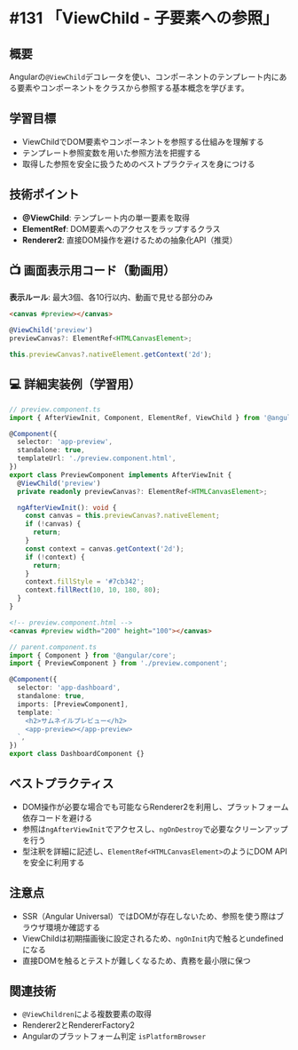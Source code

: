 # #131 「ViewChild - 子要素への参照」

## 概要
Angularの`@ViewChild`デコレータを使い、コンポーネントのテンプレート内にある要素やコンポーネントをクラスから参照する基本概念を学びます。

## 学習目標
- ViewChildでDOM要素やコンポーネントを参照する仕組みを理解する
- テンプレート参照変数を用いた参照方法を把握する
- 取得した参照を安全に扱うためのベストプラクティスを身につける

## 技術ポイント
- **@ViewChild**: テンプレート内の単一要素を取得
- **ElementRef**: DOM要素へのアクセスをラップするクラス
- **Renderer2**: 直接DOM操作を避けるための抽象化API（推奨）

## 📺 画面表示用コード（動画用）
**表示ルール**: 最大3個、各10行以内、動画で見せる部分のみ

```html
<canvas #preview></canvas>
```

```typescript
@ViewChild('preview')
previewCanvas?: ElementRef<HTMLCanvasElement>;
```

```typescript
this.previewCanvas?.nativeElement.getContext('2d');
```

## 💻 詳細実装例（学習用）
```typescript
// preview.component.ts
import { AfterViewInit, Component, ElementRef, ViewChild } from '@angular/core';

@Component({
  selector: 'app-preview',
  standalone: true,
  templateUrl: './preview.component.html',
})
export class PreviewComponent implements AfterViewInit {
  @ViewChild('preview')
  private readonly previewCanvas?: ElementRef<HTMLCanvasElement>;

  ngAfterViewInit(): void {
    const canvas = this.previewCanvas?.nativeElement;
    if (!canvas) {
      return;
    }
    const context = canvas.getContext('2d');
    if (!context) {
      return;
    }
    context.fillStyle = '#7cb342';
    context.fillRect(10, 10, 180, 80);
  }
}
```

```html
<!-- preview.component.html -->
<canvas #preview width="200" height="100"></canvas>
```

```typescript
// parent.component.ts
import { Component } from '@angular/core';
import { PreviewComponent } from './preview.component';

@Component({
  selector: 'app-dashboard',
  standalone: true,
  imports: [PreviewComponent],
  template: `
    <h2>サムネイルプレビュー</h2>
    <app-preview></app-preview>
  `,
})
export class DashboardComponent {}
```

## ベストプラクティス
- DOM操作が必要な場合でも可能ならRenderer2を利用し、プラットフォーム依存コードを避ける
- 参照は`ngAfterViewInit`でアクセスし、`ngOnDestroy`で必要なクリーンアップを行う
- 型注釈を詳細に記述し、`ElementRef<HTMLCanvasElement>`のようにDOM APIを安全に利用する

## 注意点
- SSR（Angular Universal）ではDOMが存在しないため、参照を使う際はブラウザ環境か確認する
- ViewChildは初期描画後に設定されるため、`ngOnInit`内で触るとundefinedになる
- 直接DOMを触るとテストが難しくなるため、責務を最小限に保つ

## 関連技術
- `@ViewChildren`による複数要素の取得
- Renderer2とRendererFactory2
- Angularのプラットフォーム判定 `isPlatformBrowser`
